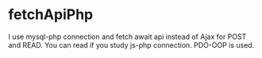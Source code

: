 # fetchApiPhp

I use mysql-php connection and fetch await api instead of Ajax for POST and READ.
You can read if you study js-php connection.
PDO-OOP is used.

